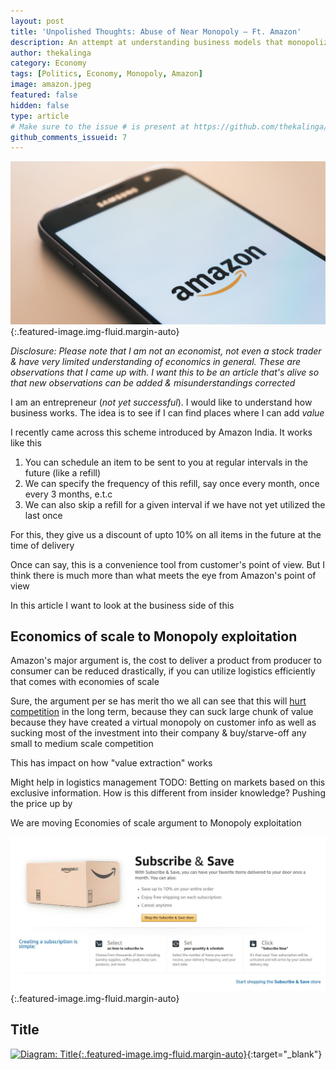 ```yaml
---
layout: post
title: 'Unpolished Thoughts: Abuse of Near Monopoly — Ft. Amazon'
description: An attempt at understanding business models that monopolize 
author: thekalinga
category: Economy
tags: [Politics, Economy, Monopoly, Amazon]
image: amazon.jpeg
featured: false
hidden: false
type: article
# Make sure to the issue # is present at https://github.com/thekalinga/thekalinga.in-comments/issues
github_comments_issueid: 7
---
```


![{{page.title}}](amazon.jpeg){:.featured-image.img-fluid.margin-auto}

_Disclosure: Please note that I am not an economist, not even a stock trader & have very limited understanding of economics in general._
_These are observations that I came up with._
_I want this to be an article that's alive so that new observations can be added & misunderstandings corrected_

I am an entrepreneur (_not yet successful_).
I would like to understand how business works.
The idea is to see if I can find places where I can add _value_

I recently came across this scheme introduced by Amazon India.
It works like this

1. You can schedule an item to be sent to you at regular intervals in the future (like a refill)
2. We can specify the frequency of this refill, say once every month, once every 3 months, e.t.c
3. We can also skip a refill for a given interval if we have not yet utilized the last once

For this, they give us a discount of upto 10% on all items in the future at the time of delivery

Once can say, this is a convenience tool from customer's point of view.
But I think there is much more than what meets the eye from Amazon's point of view

In this article I want to look at the business side of this


## Economics of scale to Monopoly exploitation

Amazon's major argument is, the cost to deliver a product
from producer to consumer can be reduced drastically,
if you can utilize logistics efficiently that comes with economies of scale

Sure, the argument per se has merit tho we all can see that
this will [hurt competition](https://mashable.com/2014/07/30/amazon-has-killed-publishers-they-just-dont-know-it-yet/)
in the long term, because they can suck large chunk of value
because they have created a virtual monopoly on customer info
as well as sucking most of the investment into their company
& buy/starve-off any small to medium scale competition 

This has impact on how "value extraction" works

Might help in logistics management
TODO: Betting on markets based on this exclusive information. How is this different from insider knowledge?
Pushing the price up by

We are moving Economies of scale argument to Monopoly exploitation 

![Diagram: Subscribe & Save program](images/subscribe-and-save.jpg){:.featured-image.img-fluid.margin-auto}

## Title

[![Diagram: Title](images/url){:.featured-image.img-fluid.margin-auto}](url){:target="\_blank"}

